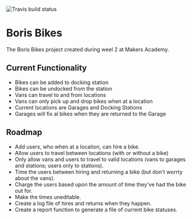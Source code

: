 ![Travis build status](https://travis-ci.org/gypsydave5/boris-bikes.svg?branch=master)

Boris Bikes
===========

The Boris Bikes project created during weel 2 at Makers Academy.

Current Functionality
---------------------

- Bikes can be added to docking station
- Bikes can be undocked from the station
- Vans can travel to and from locations
- Vans can only pick up	and drop bikes when at a location
- Current locations are Garages and Docking Stations
- Garages will fix al bikes when they are returned to the Garage

Roadmap
-------

- Add users, who when at a location, can hire a bike.
- Allow users to travel between locations (with or without a bike)
- Only allow vans and users to travel to valid locations (vans to garages and
	stations; users only to stations).
- Time the users between hiring and returning a bike (but don't worrty about the
	vans).
- Charge the users based upon the amount of time they've had the bike out for.
- Make the times uneditable.
- Create a log file of hires and returns when they happen.
- Create a report function to generate a file of current bike statuses.